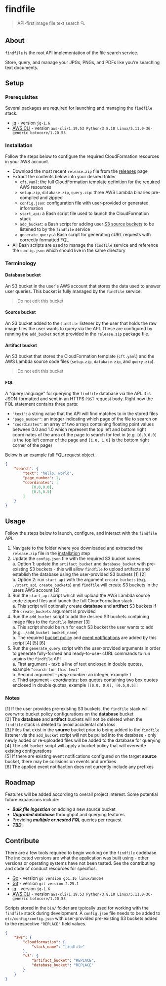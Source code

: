 # findfile

> API-first image file text search 🔍

## About

`findfile` is the root API implementation of the file search service.  

Store, query, and manage your JPGs, PNGs, and PDFs like you're searching text documents.  

## Setup

### Prerequisites

Several packages are required for launching and managing the `findfile` stack.  

- [jq](https://stedolan.github.io/jq/) - version `jq-1.6`  
- [AWS CLI](https://aws.amazon.com/cli/) - version `aws-cli/1.19.53 Python/3.8.10 Linux/5.11.0-36-generic botocore/1.20.53`  

### Installation

Follow the steps below to configure the required CloudFormation resources in your AWS account.  

- Download the most recent `release.zip` file from the [releases](https://github.com/forstmeier/findfile/releases) page  
- Extract the contents below into your desired folder
	- `cft.yaml`: the full CloudFormation template definition for the required AWS resources  
	- `setup.zip`, `database.zip`, `query.zip`: three AWS Lambda binaries pre-compiled and zipped  
	- `config.json`: configuration file with user-provided or generated information  
	- `start_api`: a Bash script file used to launch the CloudFormation stack  
	- `add_bucket`: a Bash script for adding user [S3 source buckets](####source-buket) to be listened to by the `findfile` service  
		<!-- ADD NOTES FROM EXISTING README REGARDING POLICY OVERWRITES -->
	- `generate_query`: a Bash script for generating cURL requests with correctly formatted FQL  
- All Bash scripts are used to manage the `findfile` service and reference the `config.json` which should live in the same directory  

### Terminology

#### Database bucket

An S3 bucket in the user's AWS account that stores the data used to answer user queries. This bucket is fully managed by the `findfile` service.  

> Do not edit this bucket  

#### Source bucket

An S3 bucket added to the `findfile` listener by the user that holds the raw image files the user wants to query via the API. These are configured by running the `add_bucket` script provided in the `release.zip` package file.  

#### Artifact bucket

An S3 bucket that stores the CloudFormation template (`cft.yaml`) and the AWS Lambda source code files (`setup.zip`, `database.zip`, and `query.zip`).  

> Do not edit this bucket  

#### FQL

A "query language" for querying the `findfile` database via the API. It is JSON-formatted and sent in an HTTPS `POST` request body.  Right now the FQL statement contains three parts:  

- `"text"`: a string value that the API will find matches to in the stored files  
- `"page_number"`: an integer indicating which page of the file to search on  
- `"coordinates"`: an array of two arrays containing floating point values between 0.0 and 1.0 which represent the top left and bottom right coordinates of the area of the page to search for text in (e.g. `[0.0,0.0]` is the top left corner of the page and `[1.0, 1.0]` is the bottom right corner of the page)  

Below is an example full FQL request object.  

```json
{
	"search": {
		"text": "hello, world",
		"page_number": 1,
		"coordinates": [
			[0.0,0.0],
			[0.5,0.5]
		]
	}
}
```

## Usage

Follow the steps below to launch, configure, and interact with the `findfile` API.

1. Navigate to the folder where you downloaded and extracted the `release.zip` file in the [installation](###installation) step  
2. Update the `config.json` file with the required S3 bucket names  
	a. Option 1: update the `artifact_bucket` and `database_bucket` with pre-existing S3 buckets - this will allow `findfile` to upload artifacts and establish the database using the user-provided S3 buckets [1] [2]  
	b. Option 2: run `start_api` with the argument `create_buckets` (e.g. `./start_api create_buckets`) and `findfile` will create S3 buckets in the users AWS account [2]  
3. Run the `start_api` script which will upload the AWS Lambda source code zipped files and launch the full CloudFormation stack  
	a. This script will optionally create **database** and **artifact** S3 buckets if the `create_buckets` argument is provided  
4. Run the `add_bucket` script to add the desired S3 buckets containing image files to the `findfile` listener [3]  
	a. This script should be run for each S3 bucket the user wants to add (e.g. `./add_bucket bucket_name`)  
	b. The required [bucket policy](https://docs.aws.amazon.com/AmazonS3/latest/userguide/bucket-policies.html) and [event notifications](https://docs.aws.amazon.com/AmazonS3/latest/userguide/NotificationHowTo.html) are added by this script [4] [5] [6]  
5. Run the `generate_query` script with the user-provided arguments in order to generate fully-formed and ready-to-use- cURL commands to run agains the `findfile` API  
	a. First argument - _text_: a line of text enclosed in double quotes, example `"search for this text"`  
	b. Second argument - _page number_: an integer, example `1`  
	c. Third argument - _coordinates_: box quotes containing two box quotes enclosed in double quotes, example `[[0.0, 0.0], [0.5,0.5]]`  

### Notes

[1] If the user provides pre-existing S3 buckets, the `findfile` stack will overwrite bucket policy configurations on the **database** bucket  
[2] The **database** and **artifact** buckets will not be deleted when the `findfile` stack is deleted to avoid accidental data loss  
[3] Files that exist in the **source** bucket prior to being added to the `findfile` listener via the `add_bucket` script will not be pulled into the database - only newly added or re-uploaded files will be added to the database for querying  
[4] The `add_bucket` script will apply a bucket policy that will overwrite existing configurations  
[5] If there are existing event notifications configured on the target **source** bucket, there may be collisions on events and prefixes  
[6] The applied event notifiaction does not currently include any prefixes  

## Roadmap

Features will be added according to overall project interest. Some potential future expansions include:  

- **_Bulk file ingestion_** on adding a new source bucket  
- **_Upgraded database_** throughput and querying features  
- Providing **_multiple or nested FQL_** queries per request  
- **_TBD_**!

## Contribute

There are a few tools required to begin working on the `findfile` codebase. The indicated versions are what the application was built using - other versions or operating systems have not been tested. See the contributing and code of conduct resources for specifics.  

- [Go](https://golang.org/dl/) - version `go version go1.16 linux/amd64`  
- [Git](https://git-scm.com/downloads) - version `git version 2.25.1`  
- [jq](https://stedolan.github.io/jq/) - version `jq-1.6`  
- [AWS CLI](https://aws.amazon.com/cli/) - version `aws-cli/1.19.53 Python/3.8.10 Linux/5.11.0-36-generic botocore/1.20.53`  

Scripts stored in the `bin/` folder are typically used for working with the `findfile` stack during development. A `config.json` file needs to be added to `etc/config/config.json` with user-provided pre-existing S3 buckets added to the respective `"REPLACE"` field values.  

```json
{
	"aws": {
		"cloudformation": {
			"stack_name": "findfile"
		},
		"s3": {
			"artifact_bucket": "REPLACE",
			"database_bucket": "REPLACE"
		}
	}
}
```

